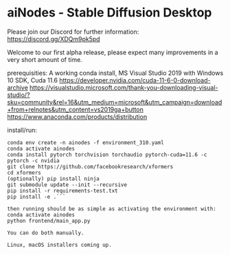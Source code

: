 # aiNodes - Stable Diffusion Desktop

Please join our Discord for further information: https://discord.gg/XDQm9pk5pd

Welcome to our first alpha release, please expect many improvements in a very short amount of time.

prerequisities: A working conda install, MS Visual Studio 2019 with Windows 10 SDK, Cuda 11.6
https://developer.nvidia.com/cuda-11-6-0-download-archive
https://visualstudio.microsoft.com/thank-you-downloading-visual-studio/?sku=community&rel=16&utm_medium=microsoft&utm_campaign=download+from+relnotes&utm_content=vs2019ga+button
https://www.anaconda.com/products/distribution

install/run:
```\n
conda env create -n ainodes -f environment_310.yaml
conda activate ainodes
conda install pytorch torchvision torchaudio pytorch-cuda=11.6 -c pytorch -c nvidia
git clone https://github.com/facebookresearch/xformers
cd xformers
(optionally) pip install ninja
git submodule update --init --recursive
pip install -r requirements-test.txt
pip install -e .```

then running should be as simple as activating the environment with:
conda activate ainodes
python frontend/main_app.py

You can do both manually.

Linux, macOS installers coming up.

